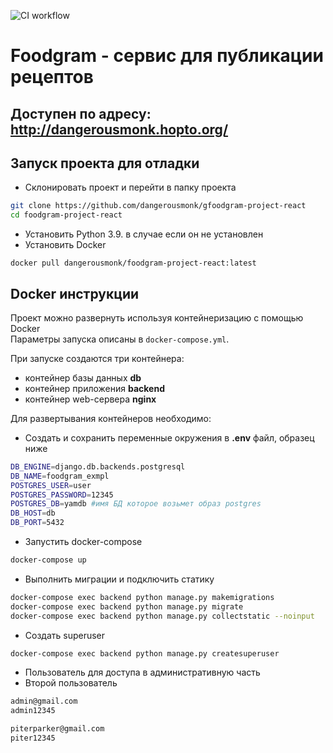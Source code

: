 ![CI workflow](https://github.com/dangerousmonk/foodgram-project-react/actions/workflows/main.yml/badge.svg)
# Foodgram - сервис для публикации рецептов
## Доступен по адресу: http://dangerousmonk.hopto.org/


## Запуск проекта для отладки
- Склонировать проект и перейти в папку проекта

```bash
git clone https://github.com/dangerousmonk/gfoodgram-project-react
cd foodgram-project-react
```
- Установить Python 3.9. в случае если он не установлен
- Установить Docker

```
docker pull dangerousmonk/foodgram-project-react:latest
```


## Docker инструкции
Проект можно развернуть используя контейнеризацию с помощью Docker  
Параметры запуска описаны в `docker-compose.yml`.

При запуске создаются три контейнера:

 - контейнер базы данных **db**
 - контейнер приложения **backend**
 - контейнер web-сервера **nginx**

Для развертывания контейнеров необходимо:


- Создать и сохранить переменные окружения в **.env** файл, образец ниже
```bash
DB_ENGINE=django.db.backends.postgresql
DB_NAME=foodgram_exmpl
POSTGRES_USER=user
POSTGRES_PASSWORD=12345
POSTGRES_DB=yamdb #имя БД которое возьмет образ postgres
DB_HOST=db
DB_PORT=5432
```

- Запустить docker-compose

```bash
docker-compose up
```
- Выполнить миграции и подключить статику

```bash
docker-compose exec backend python manage.py makemigrations
docker-compose exec backend python manage.py migrate
docker-compose exec backend python manage.py collectstatic --noinput
```
- Создать superuser

```bash
docker-compose exec backend python manage.py createsuperuser
```

- Пользователь для доступа в административную часть
- Второй пользователь
```bash
admin@gmail.com
admin12345

piterparker@gmail.com
piter12345
```

